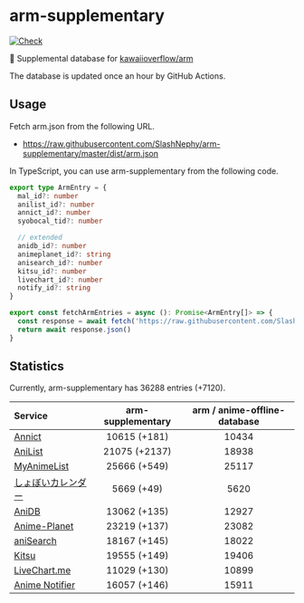 # arm-supplementary

[![Check](https://github.com/SlashNephy/arm-supplementary/actions/workflows/check-node.yml/badge.svg)](https://github.com/SlashNephy/arm-supplementary/actions/workflows/check-node.yml)

💊 Supplemental database for [kawaiioverflow/arm](https://github.com/kawaiioverflow/arm)

The database is updated once an hour by GitHub Actions.

## Usage

Fetch arm.json from the following URL.

- https://raw.githubusercontent.com/SlashNephy/arm-supplementary/master/dist/arm.json

In TypeScript, you can use arm-supplementary from the following code.

```TypeScript
export type ArmEntry = {
  mal_id?: number
  anilist_id?: number
  annict_id?: number
  syobocal_tid?: number

  // extended
  anidb_id?: number
  animeplanet_id?: string
  anisearch_id?: number
  kitsu_id?: number
  livechart_id?: number
  notify_id?: string
}

export const fetchArmEntries = async (): Promise<ArmEntry[]> => {
  const response = await fetch('https://raw.githubusercontent.com/SlashNephy/arm-supplementary/master/dist/arm.json')
  return await response.json()
}
```

## Statistics

Currently, arm-supplementary has 36288 entries (+7120).

| Service                                     | arm-supplementary | arm / anime-offline-database |
| :------------------------------------------ | :---------------: | :--------------------------: |
| [Annict](https://annict.com)                |   10615 (+181)    |            10434             |
| [AniList](https://anilist.co)               |   21075 (+2137)   |            18938             |
| [MyAnimeList](https://myanimelist.net)      |   25666 (+549)    |            25117             |
| [しょぼいカレンダー](https://cal.syoboi.jp) |    5669 (+49)     |             5620             |
| [AniDB](https://anidb.net)                  |   13062 (+135)    |            12927             |
| [Anime-Planet](https://anime-planet.com)    |   23219 (+137)    |            23082             |
| [aniSearch](https://anisearch.com)          |   18167 (+145)    |            18022             |
| [Kitsu](https://kitsu.io)                   |   19555 (+149)    |            19406             |
| [LiveChart.me](https://livechart.me)        |   11029 (+130)    |            10899             |
| [Anime Notifier](https://notify.moe)        |   16057 (+146)    |            15911             |
